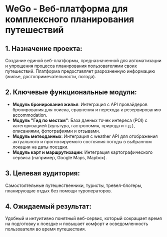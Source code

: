 # WeGo - Веб-платформа для комплексного планирования путешествий<br/>

## 1. Назначение проекта:
Создание единой веб-платформы, предназначенной для автоматизации и упрощения процесса планирования пользователями своих путешествий. Платформа предоставляет разрозненную информацию (жилье, достопримечательности, погода).<br/>

## 2. Ключевые функциональные модули:
  * **Модуль бронирования жилья**: Интеграция с API провайдеров бронирования для поиска, сравнения и перехода к резервированию accommodation.<br/>
  * **Модуль "Гид по местам"**: База данных точек интереса (POI) с категоризацией (культура, гастрономия, природа и т.д.), описаниями, фотографиями и отзывами.<br/>  
  * **Модуль метеоданных**: Интеграция с weather API для отображения актуального и прогнозируемого состояния погоды в выбранном локации на даты поездки.<br/>
  * **Модуль карт и маршрутизации**: Интеграция картографического сервиса (например, Google Maps, Mapbox).<br/>

## 3. Целевая аудитория:
Самостоятельные путешественники, туристы, тревел-блогеры, планирующие отдых без помощи туроператоров.<br/>

## 4. Ожидаемый результат:
Удобный и интуитивно понятный веб-сервис, который сокращает время на подготовку к поездке и повышает комфорт и осведомленность пользователя во время путешествия.<br/>
